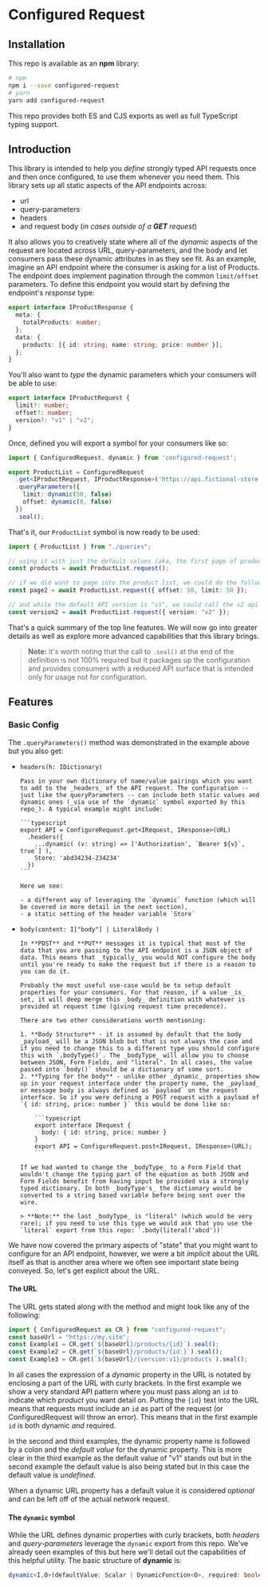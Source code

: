 # Configured Request

## Installation

This repo is available as an **npm** library:

```sh
# npm
npm i --save configured-request
# yarn
yarn add configured-request
```

This repo provides both ES and CJS exports as well as full TypeScript typing support.

## Introduction

This library is intended to help you _define_ strongly typed API requests once and then once configured, to use them
whenever you need them. This library sets up all static aspects of the API endpoints across:

- url
- query-parameters
- headers
- and request body (_in cases outside of a **GET** request_)

It also allows you to creatively state where all of the _dynamic_ aspects of the request are located across URL,
query-parameters, and the body and let consumers pass these dynamic attributes in as they see fit. As an example,
imagine an API endpoint where the consumer is asking for a list of Products. The endpoint does implement pagination
through the common `limit/offset` parameters. To define this endpoint you would start by defining the endpoint's
_response_ type:

```typescript
export interface IProductResponse {
  meta: {
    totalProducts: number;
  };
  data: {
    products: [{ id: string; name: string; price: number }];
  };
}
```

You'll also want to _type_ the dynamic parameters which your consumers will be able to use:

```typescript
export interface IProductRequest {
  limit?: number;
  offset?: number;
  version?: "v1" | "v2";
}
```

Once, defined you will export a symbol for your consumers like so:

```typescript
import { ConfiguredRequest, dynamic } from 'configured-request';

export ProductList = ConfiguredRequest
  .get<IProductRequest, IProductResponse>('https://api.fictional-store.com/{version:v1}/products')
  .queryParameters({
    limit: dynamic(50, false)
    offset: dynamic(0, false)
  })
  .seal();
```

That's it, our `ProductList` symbol is now ready to be used:

```typescript
import { ProductList } from "./queries";

// using it with just the default values (aka, the first page of products)
const products = await ProductList.request();

// if we did want to page into the product list, we could do the following...
const page2 = await ProductList.request({ offset: 50, limit: 50 });

// and while the default API version is "v1", we could call the v2 api with ...
const version2 = await ProductList.request({ version: "v2" });
```

That's a quick summary of the top line features. We will now go into greater details as well as explore more advanced capabilities that this library brings.

> **Note:** it's worth noting that the call to `.seal()` at the end of the definition is not 100% required but it packages up the configuration and provides consumers with a reduced API surface that is intended only for usage not for configuration.

## Features

### Basic Config

The `.queryParameters()` method was demonstrated in the example above but you also get:

- `headers(h: IDictionary)`

      Pass in your own dictionary of name/value pairings which you want to add to the _headers_ of the API request. The configuration -- just like the queryParameters -- can include both static values and dynamic ones (_via use of the `dynamic` symbol exported by this repo_). A typical example might include:

      ```typescript
      export API = ConfigureRequest.get<IRequest, IResponse>(URL)
        .headers({
          ...dynamic( (v: string) => ['Authorization', `Bearer ${v}`, true`] ),
          Store: 'abd34234-234234'
        })
      ```

      Here we see:

      - a different way of leveraging the `dynamic` function (which will be covered in more detail in the next section),
      - a static setting of the header variable `Store`

- `body(content: I["body"] | LiteralBody )`

      In **POST** and **PUT** messages it is typical that most of the data that you are passing to the API endpoint is a JSON object of data. This means that _typically_ you would NOT configure the body until you're ready to make the request but if there is a reason to you can do it.

      Probably the most useful use-case would be to setup default properties for your consumers. For that reason, if a value _is_ set, it will deep merge this _body_ definition with whatever is provided at request time (giving request time precedence).

      There are two other considerations worth mentioning:

      1. **Body Structure** - it is assumed by default that the body _payload_ will be a JSON blob but that is not always the case and if you need to change this to a different type you should configure this with `.bodyType()`. The _bodyType_ will allow you to choose between JSON, Form Fields, and "literal". In all cases, the value passed into `body()` should be a dictionary of some sort.
      2. **Typing for the body** - unlike other _dynamic_ properties show up in your request interface under the property name, the _payload_ or message body is always defined as `payload` on the request interface. So if you were defining a POST request with a payload of `{ id: string, price: number }` this would be done like so:

          ```typescript
          export interface IRequest {
            body: { id: string, price: number }
          }
          export API = ConfigureRequest.post<IRequest, IResponse>(URL);
          ```

      If we had wanted to change the _bodyType_ to a Form Field that wouldn't change the typing part of the equation as both JSON and Form Fields benefit from having input be provided via a strongly typed dictionary. In both _bodyType's_ the dictionary would be converted to a string based variable before being sent over the wire.

      > **Note:** the last _bodyType_ is "literal" (which would be very rare); if you need to use this type we would ask that you use the `literal` export from this repo: `.body(literal('abcd'))`

We have now covered the primary aspects of "state" that you might want to configure for an API endpoint, however, we were a bit _implicit_ about the URL itself as that is another area where we often see important state being conveyed. So, let's get explicit about the URL.

#### The URL

The URL gets stated along with the method and might look like any of the following:

```typescript
import { ConfiguredRequest as CR } from "configured-request";
const baseUrl = "https://my.site";
const Example1 = CR.get(`${baseUrl}/products/{id}`).seal();
const Example2 = CR.get(`${baseUrl}/products/{id:}`).seal();
const Example3 = CR.get(`${baseUrl}/{version:v1}/products`).seal();
```

In all cases the expression of a _dynamic_ property in the URL is notated by enclosing a part of the URL with curly brackets. In the first example we show a very standard API pattern where you must pass along an `id` to indicate which _product_ you want detail on. Putting the `{id}` text into the URL means that requests must include an `id` as part of the request (or ConfiguredRequest will throw an error). This means that in the first example `id` is both dynamic _and_ required.

In the second and third examples, the dynamic property name is followed by a colon and the _default value_ for the dynamic property. This is more clear in the third example as the default value of "v1" stands out but in the second example the default value is also being stated but in this case the default value is _undefined_.

When a dynamic URL property has a default value it is considered _optional_ and can be left off of the actual network request.

#### The `dynamic` symbol

While the URL defines dynamic properties with curly brackets, both _headers_ and _query-parameters_ leverage the `dynamic` export from this repo. We've already seen examples of this but here we'll detail out the capabilities of this helpful utility. The basic structure of **dynamic** is:

```typescript
dynamic<I,O>(defaultValue: Scalar | DynamicFunction<O>, required: boolean = false)
```

